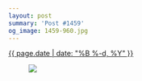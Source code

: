 ```yaml
---
layout: post
summary: 'Post #1459'
og_image: 1459-960.jpg
---
```


<div class="post">
 <time>
  <a href="/1459">
   {{ page.date | date: "%B %-d, %Y" }}
  </a>
 </time>
 <a href="/1459">
  <figure data-taken="8/25/2021">
   <img sizes="(min-width: 700px) 50vw, calc(100vw - 2rem)" src="{{ site.assets_url }}/1459-480.jpg" srcset="{{ site.assets_url }}/1459-240.jpg 240w, {{ site.assets_url }}/1459-480.jpg 480w, {{ site.assets_url }}/1459-720.jpg 720w, {{ site.assets_url }}/1459-960.jpg 960w"/>
  </figure>
 </a>
</div>
